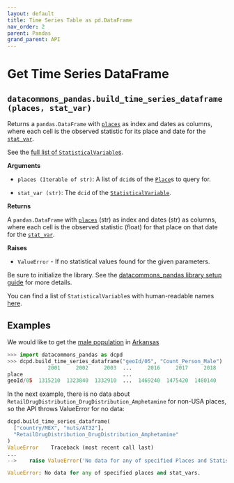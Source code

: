 ```yaml
---
layout: default
title: Time Series Table as pd.DataFrame
nav_order: 2
parent: Pandas
grand_parent: API
---
```


# Get Time Series DataFrame

## `datacommons_pandas.build_time_series_dataframe(places, stat_var)`

Returns a `pandas.DataFrame` with [`places`](https://datacommons.org/browser/Place)
as index and dates as columns, where each cell is the observed statistic for
its place and date for the 
[`stat_var`](https://datacommons.org/browser/StatisticalVariable).

See the [full list of `StatisticalVariable`s](/statistical_variables.html).

**Arguments**

* `places (Iterable of str)`: A list of `dcid`s of the
  [`Place`](https://datacommons.org/browser/Place)s to query for.

* `stat_var (str)`: The `dcid` of the
  [`StatisticalVariable`](https://datacommons.org/browser/StatisticalVariable).

**Returns**

A `pandas.DataFrame` with [`places`](https://datacommons.org/browser/Place)
(str) as index and dates (str) as columns, where each cell is the observed
statistic (float) for that place on that date for the 
[`stat_var`](https://datacommons.org/browser/StatisticalVariable).

**Raises**

* `ValueError` - If no statistical values found for the given parameters.

Be sure to initialize the library. See the
[datacommons_pandas library setup guide](/api/pandas/) for more details.

You can find a list of `StatisticalVariable`s with human-readable names [here](/statistical_variables.html).

## Examples

We would like to get the  [male population](https://datacommons.org/browser/Count_Person_Male) in [Arkansas](https://datacommons.org/browser/geoId/05)

```python
>>> import datacommons_pandas as dcpd
>>> dcpd.build_time_series_dataframe("geoId/05", "Count_Person_Male")
             2001     2002     2003  ...     2016     2017     2018
place                                ...                           
geoId/05  1315210  1323840  1332910  ...  1469240  1475420  1480140
```

In the next example, there is no data about
`RetailDrugDistribution_DrugDistribution_Amphetamine` for non-USA
places, so the API throws ValueError for no data:

```python
dcpd.build_time_series_dataframe(
  ["country/MEX", "nuts/AT32"],
  "RetailDrugDistribution_DrugDistribution_Amphetamine"
)
ValueError    Traceback (most recent call last)
...
-->    raise ValueError('No data for any of specified Places and StatisticalVariables.')

ValueError: No data for any of specified places and stat_vars.
```

